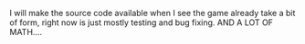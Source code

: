 I will make the source code available when I see the game already take a bit of form, right now is just mostly testing and bug fixing.
AND A LOT OF MATH....
